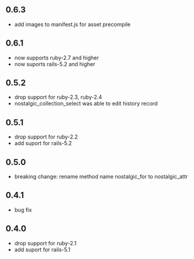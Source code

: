 ## 0.6.3
* add images to manifest.js for asset precompile

## 0.6.1
* now supports ruby-2.7 and higher
* now suports rails-5.2 and higher

## 0.5.2
* drop support for ruby-2.3, ruby-2.4
* nostalgic_collection_select was able to edit history record

## 0.5.1
* drop support for ruby-2.2
* add suport for rails-5.2

## 0.5.0
* breaking change: rename method name nostalgic_for to nostalgic_attr

## 0.4.1
* bug fix

## 0.4.0
* drop support for ruby-2.1
* add suport for rails-5.1

